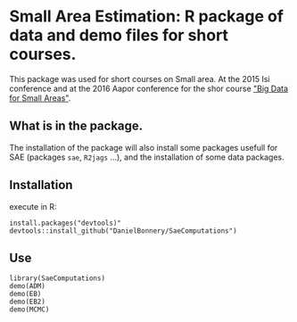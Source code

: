# Small Area Estimation: R package of data and demo files for short courses.

This package was used for short courses on Small area. At the 2015 Isi conference and  at the 2016 Aapor conference for the shor course ["Big Data for Small Areas"](http://wapor.org/wp-content/uploads/2016/02/Austin2016.pdf).

## What is in the package.

The installation of the package will also install some packages usefull for SAE (packages `sae`, `R2jags` ...), and the installation of some data packages.

## Installation
execute in R:
```{R}
install.packages("devtools)"
devtools::install_github("DanielBonnery/SaeComputations")
```

## Use
```{R}
library(SaeComputations)
demo(ADM)
demo(EB)
demo(EB2)
demo(MCMC)
```
